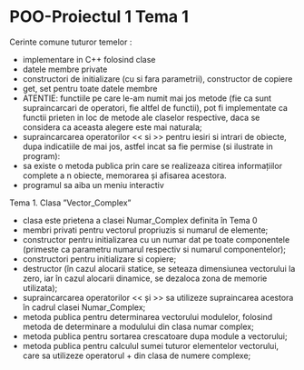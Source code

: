 # POO-Proiectul 1 Tema 1

Cerinte comune tuturor temelor :
- implementare in C++ folosind clase
- datele membre private
- constructori de initializare (cu si fara parametrii), constructor de copiere
- get, set pentru toate datele membre
- ATENTIE: functiile pe care le-am numit mai jos metode (fie ca sunt supraincarcari de operatori, fie altfel de functii), pot fi implementate ca functii prieten in loc de metode ale claselor respective, daca se considera ca aceasta alegere este mai naturala;
- supraincarcarea operatorilor << si >> pentru iesiri si intrari de obiecte, dupa indicatiile de mai jos, astfel incat sa fie permise (si ilustrate in program):
- sa existe o metoda publica prin care se realizeaza citirea informațiilor complete a n obiecte, memorarea și afisarea acestora.
- programul sa aiba un meniu interactiv

Tema 1. Clasa ”Vector_Complex”
- clasa este prietena a clasei Numar_Complex definita în Tema 0
- membri privati pentru vectorul propriuzis si numarul de elemente;
- constructor pentru initializarea cu un numar dat pe toate componentele (primeste ca parametru numarul respectiv si numarul componentelor);
- constructori pentru initializare si copiere;
- destructor (în cazul alocarii statice, se seteaza dimensiunea vectorului la zero, iar în cazul alocarii dinamice, se dezaloca zona de memorie utilizata);
- supraincarcarea operatorilor << și >> sa utilizeze supraincarea acestora în cadrul clasei Numar_Complex;
- metoda publica pentru determinarea vectorului modulelor, folosind metoda de determinare a modulului din clasa numar complex;
- metoda publica pentru sortarea crescatoare dupa module a vectorului;
- metoda publica pentru calculul sumei tuturor elementelor vectorului, care sa utilizeze operatorul + din clasa de numere complexe;
